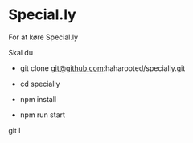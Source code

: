 # Special.ly

For at køre Special.ly

Skal du


- git clone git@github.com:haharooted/specially.git

- cd specially

- npm install 

- npm run start


git l